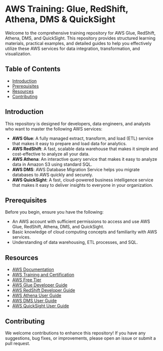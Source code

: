 # AWS Training: Glue, RedShift, Athena, DMS & QuickSight

Welcome to the comprehensive training repository for AWS Glue, RedShift, Athena, DMS, and QuickSight. This repository provides structured learning materials, practical examples, and detailed guides to help you effectively utilize these AWS services for data integration, transformation, and visualization.

## Table of Contents

- [Introduction](#introduction)
- [Prerequisites](#prerequisites)
- [Resources](#resources)
- [Contributing](#contributing)

## Introduction

This repository is designed for developers, data engineers, and analysts who want to master the following AWS services:
- **AWS Glue**: A fully managed extract, transform, and load (ETL) service that makes it easy to prepare and load data for analytics.
- **AWS RedShift**: A fast, scalable data warehouse that makes it simple and cost-effective to analyze all your data.
- **AWS Athena**: An interactive query service that makes it easy to analyze data in Amazon S3 using standard SQL.
- **AWS DMS**: AWS Database Migration Service helps you migrate databases to AWS quickly and securely.
- **AWS QuickSight**: A fast, cloud-powered business intelligence service that makes it easy to deliver insights to everyone in your organization.

## Prerequisites

Before you begin, ensure you have the following:
- An AWS account with sufficient permissions to access and use AWS Glue, RedShift, Athena, DMS, and QuickSight.
- Basic knowledge of cloud computing concepts and familiarity with AWS services.
- Understanding of data warehousing, ETL processes, and SQL.

## Resources

- [AWS Documentation](https://aws.amazon.com/documentation/)
- [AWS Training and Certification](https://aws.amazon.com/training/)
- [AWS Free Tier](https://aws.amazon.com/free/)
- [AWS Glue Developer Guide](https://docs.aws.amazon.com/glue/latest/dg/what-is-glue.html)
- [AWS RedShift Developer Guide](https://docs.aws.amazon.com/redshift/latest/dg/welcome.html)
- [AWS Athena User Guide](https://docs.aws.amazon.com/athena/latest/ug/what-is.html)
- [AWS DMS User Guide](https://docs.aws.amazon.com/dms/latest/userguide/Welcome.html)
- [AWS QuickSight User Guide](https://docs.aws.amazon.com/quicksight/latest/user/welcome.html)

## Contributing

We welcome contributions to enhance this repository! If you have any suggestions, bug fixes, or improvements, please open an issue or submit a pull request.

